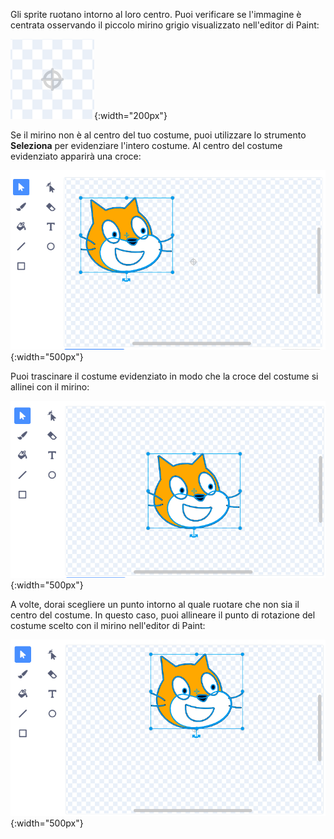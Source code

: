 Gli sprite ruotano intorno al loro centro. Puoi verificare se l'immagine è centrata osservando il piccolo mirino grigio visualizzato nell'editor di Paint:

![Il mirino.](images/crosshair.png){:width="200px"}

Se il mirino non è al centro del tuo costume, puoi utilizzare lo strumento **Seleziona** per evidenziare l'intero costume. Al centro del costume evidenziato apparirà una croce:

![La croce al centro del costume non è allineata con il mirino.](images/off-centre-crosshair.png){:width="500px"}

Puoi trascinare il costume evidenziato in modo che la croce del costume si allinei con il mirino:

![La croce del costume allineata al mirino.](images/centre-crosshair.png){:width="500px"}

A volte, dorai scegliere un punto intorno al quale ruotare che non sia il centro del costume. In questo caso, puoi allineare il punto di rotazione del costume scelto con il mirino nell'editor di Paint:

![Un punto di rotazione nella parte inferiore del costume è allineato con il mirino.](images/rotation-point.png){:width="500px"}
